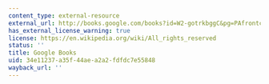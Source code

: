 ```yaml
---
content_type: external-resource
external_url: http://books.google.com/books?id=W2-gotrkbggC&pg=PAfrontcover
has_external_license_warning: true
license: https://en.wikipedia.org/wiki/All_rights_reserved
status: ''
title: Google Books
uid: 34e11237-a35f-44ae-a2a2-fdfdc7e55848
wayback_url: ''
---
```

